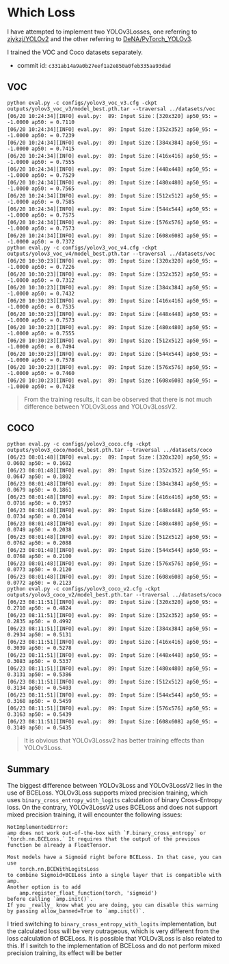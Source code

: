 
# Which Loss

I have attempted to implement two YOLOv3Losses, one referring to [zjykzj/YOLOv2](https://github.com/zjykzj/YOLOv2) and the other referring to [DeNA/PyTorch_YOLOv3](https://github.com/DeNA/PyTorch_YOLOv3).

I trained the VOC and Coco datasets separately.

* commit id: `c331ab14a9a0b27eef1a2e850a0feb335aa93dad`

## VOC

```shell
python eval.py -c configs/yolov3_voc_v3.cfg -ckpt outputs/yolov3_voc_v3/model_best.pth.tar --traversal ../datasets/voc
[06/20 10:24:34][INFO] eval.py:  89: Input Size：[320x320] ap50_95: = -1.0000 ap50: = 0.7110
[06/20 10:24:34][INFO] eval.py:  89: Input Size：[352x352] ap50_95: = -1.0000 ap50: = 0.7239
[06/20 10:24:34][INFO] eval.py:  89: Input Size：[384x384] ap50_95: = -1.0000 ap50: = 0.7415
[06/20 10:24:34][INFO] eval.py:  89: Input Size：[416x416] ap50_95: = -1.0000 ap50: = 0.7555
[06/20 10:24:34][INFO] eval.py:  89: Input Size：[448x448] ap50_95: = -1.0000 ap50: = 0.7529
[06/20 10:24:34][INFO] eval.py:  89: Input Size：[480x480] ap50_95: = -1.0000 ap50: = 0.7565
[06/20 10:24:34][INFO] eval.py:  89: Input Size：[512x512] ap50_95: = -1.0000 ap50: = 0.7585
[06/20 10:24:34][INFO] eval.py:  89: Input Size：[544x544] ap50_95: = -1.0000 ap50: = 0.7575
[06/20 10:24:34][INFO] eval.py:  89: Input Size：[576x576] ap50_95: = -1.0000 ap50: = 0.7573
[06/20 10:24:34][INFO] eval.py:  89: Input Size：[608x608] ap50_95: = -1.0000 ap50: = 0.7372
python eval.py -c configs/yolov3_voc_v4.cfg -ckpt outputs/yolov3_voc_v4/model_best.pth.tar --traversal ../datasets/voc
[06/20 10:30:23][INFO] eval.py:  89: Input Size：[320x320] ap50_95: = -1.0000 ap50: = 0.7226
[06/20 10:30:23][INFO] eval.py:  89: Input Size：[352x352] ap50_95: = -1.0000 ap50: = 0.7312
[06/20 10:30:23][INFO] eval.py:  89: Input Size：[384x384] ap50_95: = -1.0000 ap50: = 0.7432
[06/20 10:30:23][INFO] eval.py:  89: Input Size：[416x416] ap50_95: = -1.0000 ap50: = 0.7535
[06/20 10:30:23][INFO] eval.py:  89: Input Size：[448x448] ap50_95: = -1.0000 ap50: = 0.7573
[06/20 10:30:23][INFO] eval.py:  89: Input Size：[480x480] ap50_95: = -1.0000 ap50: = 0.7555
[06/20 10:30:23][INFO] eval.py:  89: Input Size：[512x512] ap50_95: = -1.0000 ap50: = 0.7494
[06/20 10:30:23][INFO] eval.py:  89: Input Size：[544x544] ap50_95: = -1.0000 ap50: = 0.7578
[06/20 10:30:23][INFO] eval.py:  89: Input Size：[576x576] ap50_95: = -1.0000 ap50: = 0.7460
[06/20 10:30:23][INFO] eval.py:  89: Input Size：[608x608] ap50_95: = -1.0000 ap50: = 0.7428
```

>From the training results, it can be observed that there is not much difference between YOLOv3Loss and YOLOv3LossV2.

## COCO

```shell
python eval.py -c configs/yolov3_coco.cfg -ckpt outputs/yolov3_coco/model_best.pth.tar --traversal ../datasets/coco
[06/23 08:01:48][INFO] eval.py:  89: Input Size：[320x320] ap50_95: = 0.0602 ap50: = 0.1682
[06/23 08:01:48][INFO] eval.py:  89: Input Size：[352x352] ap50_95: = 0.0647 ap50: = 0.1802
[06/23 08:01:48][INFO] eval.py:  89: Input Size：[384x384] ap50_95: = 0.0679 ap50: = 0.1861
[06/23 08:01:48][INFO] eval.py:  89: Input Size：[416x416] ap50_95: = 0.0716 ap50: = 0.1957
[06/23 08:01:48][INFO] eval.py:  89: Input Size：[448x448] ap50_95: = 0.0734 ap50: = 0.2014
[06/23 08:01:48][INFO] eval.py:  89: Input Size：[480x480] ap50_95: = 0.0749 ap50: = 0.2038
[06/23 08:01:48][INFO] eval.py:  89: Input Size：[512x512] ap50_95: = 0.0762 ap50: = 0.2088
[06/23 08:01:48][INFO] eval.py:  89: Input Size：[544x544] ap50_95: = 0.0768 ap50: = 0.2100
[06/23 08:01:48][INFO] eval.py:  89: Input Size：[576x576] ap50_95: = 0.0773 ap50: = 0.2120
[06/23 08:01:48][INFO] eval.py:  89: Input Size：[608x608] ap50_95: = 0.0772 ap50: = 0.2123
python eval.py -c configs/yolov3_coco_v2.cfg -ckpt outputs/yolov3_coco_v2/model_best.pth.tar --traversal ../datasets/coco
[06/23 08:11:51][INFO] eval.py:  89: Input Size：[320x320] ap50_95: = 0.2710 ap50: = 0.4824
[06/23 08:11:51][INFO] eval.py:  89: Input Size：[352x352] ap50_95: = 0.2835 ap50: = 0.4992
[06/23 08:11:51][INFO] eval.py:  89: Input Size：[384x384] ap50_95: = 0.2934 ap50: = 0.5131
[06/23 08:11:51][INFO] eval.py:  89: Input Size：[416x416] ap50_95: = 0.3039 ap50: = 0.5278
[06/23 08:11:51][INFO] eval.py:  89: Input Size：[448x448] ap50_95: = 0.3083 ap50: = 0.5337
[06/23 08:11:51][INFO] eval.py:  89: Input Size：[480x480] ap50_95: = 0.3131 ap50: = 0.5386
[06/23 08:11:51][INFO] eval.py:  89: Input Size：[512x512] ap50_95: = 0.3134 ap50: = 0.5403
[06/23 08:11:51][INFO] eval.py:  89: Input Size：[544x544] ap50_95: = 0.3168 ap50: = 0.5459
[06/23 08:11:51][INFO] eval.py:  89: Input Size：[576x576] ap50_95: = 0.3163 ap50: = 0.5439
[06/23 08:11:51][INFO] eval.py:  89: Input Size：[608x608] ap50_95: = 0.3149 ap50: = 0.5435
```

>It is obvious that YOLOv3Lossv2 has better training effects than YOLOv3Loss.

## Summary

The biggest difference between YOLOv3Loss and YOLOv3LossV2 lies in the use of BCELoss. YOLOv3Loss supports mixed precision training, which uses `binary_cross_entropy_with_logits` calculation of binary Cross-Entropy loss. On the contrary, YOLOv3LossV2 uses BCELoss and does not support mixed precision training, it will encounter the following issues:

```text
NotImplementedError:                                                                                                                                                                                                                                                              
amp does not work out-of-the-box with `F.binary_cross_entropy` or `torch.nn.BCELoss.` It requires that the output of the previous function be already a FloatTensor.                                                                                                              
                                                                                                                                                                                                                                                                                  
Most models have a Sigmoid right before BCELoss. In that case, you can use                                                                                                                                                                                                        
    torch.nn.BCEWithLogitsLoss                                                                                                                                                                                                                                                    
to combine Sigmoid+BCELoss into a single layer that is compatible with amp.                                                                                                                                                                                                       
Another option is to add                                                                                                                                                                                                                                                          
    amp.register_float_function(torch, 'sigmoid')                                                                                                                                                                                                                                 
before calling `amp.init()`.                                                                                                                                                                                                                                                      
If you _really_ know what you are doing, you can disable this warning by passing allow_banned=True to `amp.init()`.
```

I tried switching to `binary_cross_entropy_with_logits` implementation, but the calculated loss will be very outrageous, which is very different from the loss calculation of BCELoss. It is possible that YOLOv3Loss is also related to this. If I switch to the implementation of BCELoss and do not perform mixed precision training, its effect will be better


    
